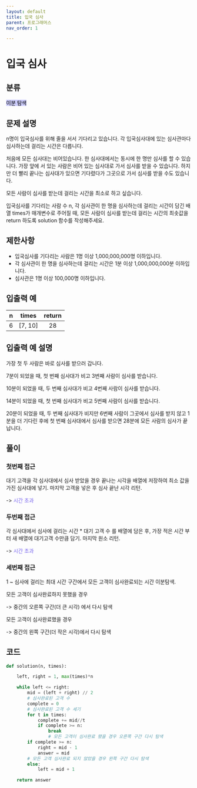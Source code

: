 ```yaml
---
layout: default
title: 입국 심사
parent: 프로그래머스
nav_order: 1

---
```


# 입국 심사

## 분류

<mark style='background-color: #ccccff'>이분 탐색</mark>

## 문제 설명

n명이 입국심사를 위해 줄을 서서 기다리고 있습니다. 각 입국심사대에 있는 심사관마다 심사하는데 걸리는 시간은 다릅니다. 

처음에 모든 심사대는 비어있습니다. 한 심사대에서는 동시에 한 명만 심사를 할 수 있습니다. 가장 앞에 서 있는 사람은 비어 있는 심사대로 가서 심사를 받을 수 있습니다. 하지만 더 빨리 끝나는 심사대가 있으면 기다렸다가 그곳으로 가서 심사를 받을 수도 있습니다.

모든 사람이 심사를 받는데 걸리는 시간을 최소로 하고 싶습니다.

입국심사를 기다리는 사람 수 n, 각 심사관이 한 명을 심사하는데 걸리는 시간이 담긴 배열 times가 매개변수로 주어질 때, 모든 사람이 심사를 받는데 걸리는 시간의 최솟값을 return 하도록 solution 함수를 작성해주세요.

## 제한사항

- 입국심사를 기다리는 사람은 1명 이상 1,000,000,000명 이하입니다.
- 각 심사관이 한 명을 심사하는데 걸리는 시간은 1분 이상 1,000,000,000분 이하입니다.
- 심사관은 1명 이상 100,000명 이하입니다.

## 입출력 예

|  n   |  times  | return |
| :--: | :-----: | :----: |
|  6   | [7, 10] |   28   |

## 입출력 예 설명

가장 첫 두 사람은 바로 심사를 받으러 갑니다. 

7분이 되었을 때, 첫 번째 심사대가 비고 3번째 사람이 심사를 받습니다. 

10분이 되었을 때, 두 번째 심사대가 비고 4번째 사람이 심사를 받습니다.

14분이 되었을 때, 첫 번째 심사대가 비고 5번째 사람이 심사를 받습니다.

20분이 되었을 때, 두 번째 심사대가 비지만 6번째 사람이 그곳에서 심사를 받지 않고 1분을 더 기다린 후에 첫 번째 심사대에서 심사를 받으면 28분에 모든 사람의 심사가 끝납니다.

## 풀이

### 첫번째 접근

대기 고객을 각 심사대에서 심사 받았을 경우 끝나는 시각을 배열에 저장하여 최소 값을 가진 심사대에 넣기. 마지막 고객을 넣은 후 심사 끝난 시각 리턴. 

-> <span style='color: #7B68EE'>시간 초과</span>

### 두번째 접근

각 심사대에서 심사에 걸리는 시간 * 대기 고객 수 를 배열에 담은 후, 가장 적은 시간 부터 새 배열에 대기고객 수만큼 담기. 마지막 원소 리턴. 

-> <span style='color: #7B68EE'>시간 초과</span>

### 세번째 접근

1 ~ 심사에 걸리는 최대 시간 구간에서 모든 고객이 심사완료되는 시간 이분탐색. 

모든 고객이 심사완료하지 못했을 경우

-> 중간의 오른쪽 구간(더 큰 시각) 에서 다시 탐색

모든 고객이 심사완료했을 경우

-> 중간의 왼쪽 구간(더 작은 시각)에서 다시 탐색

## 코드

```python
def solution(n, times):

    left, right = 1, max(times)*n

    while left <= right:
        mid = (left + right) // 2
        # 심사완료된 고객 수
        complete = 0
        # 심사완료된 고객 수 세기
        for t in times:
            complete += mid//t
            if complete >= n:
                break
				# 모든 고객이 심사완료 됐을 경우 오른쪽 구간 다시 탐색
        if complete >= n:
            right = mid - 1
            answer = mid
        # 모든 고객 심사완료 되지 않았을 경우 왼쪽 구간 다시 탐색
        else:
            left = mid + 1

    return answer
```

